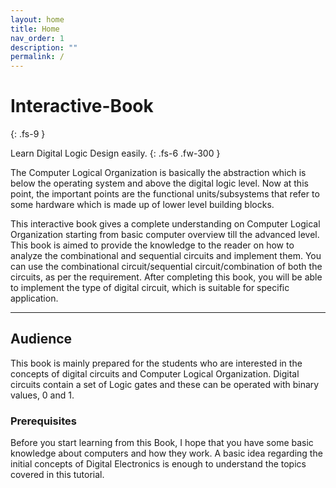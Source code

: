 ```yaml
---
layout: home
title: Home
nav_order: 1
description: ""
permalink: /
---
```


# Interactive-Book
{: .fs-9 }

Learn Digital Logic Design easily.
{: .fs-6 .fw-300 }

The Computer Logical Organization is basically the abstraction which is below the operating system and above the digital logic level.
Now at this point, the important points are the functional units/subsystems that refer to some hardware which is made up of lower level building blocks.

This interactive book gives a complete understanding on Computer Logical Organization starting from basic computer overview till the advanced level.
This book is aimed to provide the knowledge to the reader on how to analyze the combinational and sequential circuits and implement them. You can use the combinational circuit/sequential circuit/combination of both the circuits, as per the requirement.
After completing this book, you will be able to implement the type of digital circuit, which is suitable for specific application.

---

## Audience

This book is mainly prepared for the students who are interested in the concepts of digital circuits and Computer Logical Organization. Digital circuits contain a set of Logic gates and these can be operated with binary values, 0 and 1.

### Prerequisites
Before you start learning from this Book, I hope that you have some basic knowledge about computers and how they work.
A basic idea regarding the initial concepts of Digital Electronics is enough to understand the topics covered in this tutorial.
